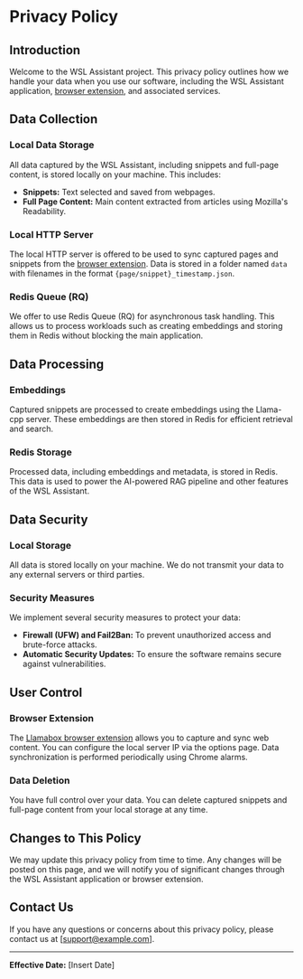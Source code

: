 # Privacy Policy

## Introduction

Welcome to the WSL Assistant project. This privacy policy outlines how we handle your data when you use our software, including the WSL Assistant application, [browser extension](https://github.com/rajatasusual/llamabox_extension), and associated services.

## Data Collection

### Local Data Storage

All data captured by the WSL Assistant, including snippets and full-page content, is stored locally on your machine. This includes:
- **Snippets:** Text selected and saved from webpages.
- **Full Page Content:** Main content extracted from articles using Mozilla's Readability.

### Local HTTP Server

The local HTTP server is offered to be used to sync captured pages and snippets from the [browser extension](https://github.com/rajatasusual/llamabox_extension). Data is stored in a folder named `data` with filenames in the format `{page/snippet}_timestamp.json`.

### Redis Queue (RQ)

We offer to use Redis Queue (RQ) for asynchronous task handling. This allows us to process workloads such as creating embeddings and storing them in Redis without blocking the main application.

## Data Processing

### Embeddings

Captured snippets are processed to create embeddings using the Llama-cpp server. These embeddings are then stored in Redis for efficient retrieval and search.

### Redis Storage

Processed data, including embeddings and metadata, is stored in Redis. This data is used to power the AI-powered RAG pipeline and other features of the WSL Assistant.

## Data Security

### Local Storage

All data is stored locally on your machine. We do not transmit your data to any external servers or third parties.

### Security Measures

We implement several security measures to protect your data:
- **Firewall (UFW) and Fail2Ban:** To prevent unauthorized access and brute-force attacks.
- **Automatic Security Updates:** To ensure the software remains secure against vulnerabilities.

## User Control

### Browser Extension

The [Llamabox browser extension](https://github.com/rajatasusual/llamabox_extension) allows you to capture and sync web content. You can configure the local server IP via the options page. Data synchronization is performed periodically using Chrome alarms.

### Data Deletion

You have full control over your data. You can delete captured snippets and full-page content from your local storage at any time.

## Changes to This Policy

We may update this privacy policy from time to time. Any changes will be posted on this page, and we will notify you of significant changes through the WSL Assistant application or browser extension.

## Contact Us

If you have any questions or concerns about this privacy policy, please contact us at [support@example.com].

---

**Effective Date:** [Insert Date]
